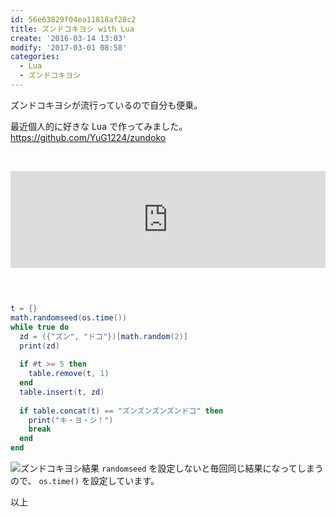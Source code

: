 ```yaml
---
id: 56e63829f04ea11818af28c2
title: ズンドコキヨシ with Lua
create: '2016-03-14 13:03'
modify: '2017-03-01 08:58'
categories:
  - Lua
  - ズンドコキヨシ
---
```


ズンドコキヨシが流行っているので自分も便乗。

最近個人的に好きな Lua で作ってみました。https://github.com/YuG1224/zundoko

​

<iframe class="bookmarklet hatena-embed" src="https://hatenablog-parts.com/embed?url=http%3A%2F%2Fqiita.com%2Fshunsugai%40github%2Fitems%2F971a15461de29563bf90" title="ズンドコキヨシまとめ - Qiita" style="border:none;display:block;margin:0 0 1.7rem;overflow:hidden;height:155px;width:100%;max-width:100%;"><a href="http://qiita.com/shunsugai@github/items/971a15461de29563bf90" target="_blank">ズンドコキヨシまとめ - Qiita</a></iframe>
​​
<!-- more -->

```lua:zundoko.lua
t = {}
math.randomseed(os.time())
while true do
  zd = ({"ズン", "ドコ"})[math.random(2)]
  print(zd)
​
  if #t >= 5 then
    table.remove(t, 1)
  end
  table.insert(t, zd)
​
  if table.concat(t) == "ズンズンズンズンドコ" then
    print("キ・ヨ・シ！")
    break
  end
end
```

![ズンドコキヨシ結果](/images/2016/03/14/0001.png)
​
`randomseed` を設定しないと毎回同じ結果になってしまうので、 `os.time()` を設定しています。

以上
